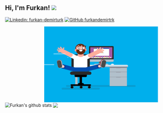 ### <h2> Hi, I'm Furkan! <img src="https://media.giphy.com/media/mGcNjsfWAjY5AEZNw6/giphy.gif" width="50"></h2>


[![Linkedin: furkan-demirturk](https://img.shields.io/badge/-furkandemirturk-blue?style=flat-square&logo=Linkedin&logoColor=white&link=https://www.linkedin.com/in/furkan-demirturk/)](https://www.linkedin.com/in/furkan-demirturk/)
[![GitHub furkandemirtrk](https://img.shields.io/github/followers/thaiane?label=follow&style=social)](https://github.com/furkandemirtrk)

<img align="right" height="250" width="375" alt="" src="https://raw.githubusercontent.com/furkandemirtrk/furkandemirtrk/main/coder.gif" />

<img align="center" src="https://github-readme-stats.vercel.app/api?username=furkandemirtrk&show_icons=true&include_all_commits=true&theme=default&hide_border=true" alt="Furkan's github stats" /> 
<img align="center" src="https://github-readme-stats.vercel.app/api/top-langs/?username=furkandemirtrk&layout=compact&theme=default&hide_border=true" />

